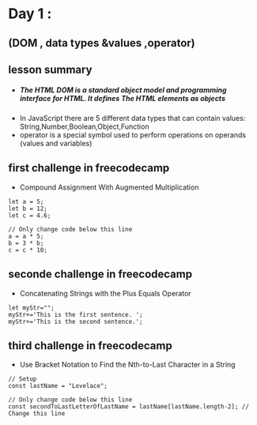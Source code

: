 
# Day 1 :
## (DOM ,  data types &values ,operator) 

## lesson summary 
* ##### The HTML DOM is a standard object model and programming interface for HTML. It defines The HTML elements as objects
* In JavaScript there are 5 different data types that can contain values: String,Number,Boolean,Object,Function
* operator is a special symbol used to perform operations on operands (values and variables)


## first challenge in freecodecamp 
-  Compound Assignment With Augmented Multiplication 
 ``` 
 let a = 5;
let b = 12;
let c = 4.6;

// Only change code below this line
a = a * 5;
b = 3 * b;
c = c * 10; 
 ```


## seconde challenge in freecodecamp
- Concatenating Strings with the Plus Equals Operator
```
let myStr="";
myStr+='This is the first sentence. ';
myStr+='This is the second sentence.';
```
## third challenge in freecodecamp
- Use Bracket Notation to Find the Nth-to-Last Character in a String
``` 
// Setup
const lastName = "Lovelace";

// Only change code below this line
const secondToLastLetterOfLastName = lastName[lastName.length-2]; // Change this line
```

